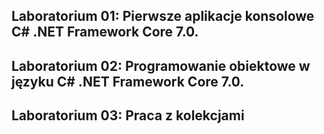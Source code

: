 ## Laboratorium 01: Pierwsze aplikacje konsolowe C# .NET Framework Core 7.0. <br />

## Laboratorium 02: Programowanie obiektowe w języku C# .NET Framework Core 7.0. <br />

## Laboratorium 03: Praca z kolekcjami <br />
